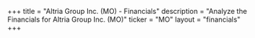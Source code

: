 +++
title = "Altria Group Inc. (MO) - Financials"
description = "Analyze the Financials for Altria Group Inc. (MO)"
ticker = "MO"
layout = "financials"
+++

